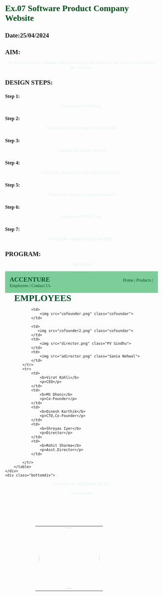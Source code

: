 # Ex.07 Software Product Company Website
## Date:25/04/2024

## AIM:
To develop a static company website to display the softwares and services provided by the company.

## DESIGN STEPS:

### Step 1:
Requirement collection.

### Step 2:
Creating the layout using HTML and CSS.

### Step 3:
Updating the sample content.

### Step 4:
Choose the appropriate style and color scheme.

### Step 5:
Validate the layout in various browsers.

### Step 6:
Validate the HTML code.

### Step 7:
Publish the website in the given URL.

## PROGRAM:
//home.html
<!DOCTYPE html>
<html lang="en">
<head>
    <meta charset="UTF-8">
    <meta name="viewport" content="width=device-width, initial-scale=1.0">
    <title>Home</title>
    <style>
        *{
            margin:0;
            padding:0
        }
        #nav{
            background-color:rgb(125, 205, 151);
            color:#05512a;
            padding: 15px;
    
        }
        li,h1,ul{
            display:inline;
        }
        ul{
            margin-left:45%;
        }
        a{
            color:#007cb9;
            text-decoration: none;
        }
        a:hover{
            color:yellow;
            cursor:pointer;
 }
        input{
            width: 60%;
            padding: 15px;
        }
            .searchbar{
            padding:50px;
            text-align: center;
        }
      
        .box {
            display:inline-block;
            border-style:dotted ;
            border-radius: 10px;
            border-color: rgb(16, 18, 17);
            width: 400px;
            min-height: 300px;
            font-size: 20px;
            background-color:rgb(125, 205, 151);
        
        }
        .heading1{
            color:#05512a;
            text-align: center;
            padding-top: 20px;
        }
        .heading2{
            color:#05512a;
            text-align: justify;
            font-size: 30px;
            margin-left: 30px;
        }
        .edge{
            padding-left: 900px;
        }
        .box{
            text-align: center;
        }
 p{
            color:#d4176c;
            text-align: center;
        }
    
        .bottomdiv{
 background-color:rgb(125, 205, 151);
            color:#007cb9;
            text-align: center;
            position:relative;
            display:block;
            margin-top: 105px;

        }
        table{
            margin-left: 40px;
        }
    </style>
</head>
<body background="blue.png">
    <div class="header">
        <nav id="nav">
            <h1>
                ACCENTURE
            </h1>
                <ul>
                    <li class="li1"> 
                        <a href="home.html" target="_blank">Home  |</a>
                    </li>
                    <li class="li2"> 
                        <a href="products.html" target="_blank">Products  |</a>
                    </li>
                    <li class="li4"> 
                        <a href="employee.html" target="_blank">Employees  |</a>
                    </li>
                    <li class="li5"> 
                        <a href="Contact.html" target="_blank">Contact Us</a>
                    </li>
                </ul>
        </nav>
    </div>
    <div class="searchbar">
    <input placeholder="search">
    </div>
        <div><pre class="heading2"><i><b>
" TOGETHER WE REIN>ENTED "         
Every day we embrace change and 
create value for all our stakeholders,
 in every part of the world.<b></i></pre></div>
        <div class="edge">
            <div class="box">
            <h1 class="heading1">LOGIN HERE</h1>
            <br>
            <br>
            <form>
                <table cellpadding="15px" cellspacing="15px">
                    <tr>
                        <td>
                           <p> Username:</p>
                        </td>
                        <td>
                            <input type="email" name="name" placeholder="Enter a Email">
                        </td>
                    </tr>
                    <tr>
                        <td>
                            <p> Password:</p>
                        </td>
                        <td>
                            <input type="password" name="pwd" placeholder="Enter a Password">
                        </td>
                    </tr>
                    <tr>
                        <td colspan="2">
                            <input type="submit" value="LOGIN" style="background-color: purple; color:white;">
                        </td>
                    </tr>
                </table>
                
            </form>
            </div>
        </div>
    <div class="bottomdiv">
        <p> Developed by SHAIK SAMREEN (212223110047)</p>
    </div>
</body>
<html>

//products.html
<!DOCTYPE html>
<html lang="en">
<head>
    <meta charset="UTF-8">
    <meta name="viewport" content="width=device-width, initial-scale=1.0">
    <title>product</title>
    <style>
        *{
            margin:0;
            padding:0;
            font-family:Cambria, Cochin, Georgia, Times, 'Times New Roman', serif;
        }
        #nav{
            background-color:rgb(125, 205, 155);
            color:#05512a;
            padding: 15px;
    
        }
        li,.heading1,ul{
            display:inline;
        }
        ul{
            margin-left:45%
        }
        li{
            color:#05512a;
        }
        li:hover{
            color:rgb(199, 215, 72);
            cursor:pointer;
        }
 input{
            width: 18%;
            padding: 15px;
        }
            .searchbar{
            padding:50px;
            text-align: center;
        }
        .box{
            border-color:rgb(7, 58, 9);
            border-width:2px;
            border-style:solid;
            display: inline-block;
            width: 414px;
        }
        .product{

            text-align: center;
        }
        .box{
            background-color:rgb(125, 205, 155);
            cursor:pointer;
        }
        a{
            color:#05512a;
            text-decoration: none;
        }
        a:hover{
            color:rgb(199, 215, 72);
            cursor:pointer;
        }
        .heading2{
            padding-top: 100px;
            padding-bottom: 10px;
            text-align: center;
            color:#05521a;
        }
      p{
            color:#05521a;
            text-align: center;
        }
   b{
            width: 300px;
            height: 200px;
        }
    h1{
            color:#05521a;
            text-align: center;
        }
        .bottomdiv{
 background-color:rgb(125, 205, 155);
            color:#05521a;
            text-align: center;
            position:relative;
            display:block;
            margin-top: 230px;

        }
    </style>
</head>
<body background="blue.png">
    <div class="header">
        <nav id="nav">
            <h1 class="heading1">ACCENTURE</h1>
                <ul>
                    <li class="li1"> 
                        <a href="home.html" target="_blank">Home  |</a>
                    </li>
                    <li class="li2"> 
                        <a href="products.html" target="_blank">Products  |</a>
                    </li>
                    <li class="li4"> 
                        <a href="employee.html" target="_blank">Employees  |</a>
                    </li>
                    <li class="li5"> 
                        <a href="contact.html" target="_blank">Contact Us</a>
                    </li>
                </ul>
            </nav>
        </div>
        <h1 class="heading2">PRODUCTS</h1>
        <br>
        <div class="product">
            <div class="box">
               <b><img src="1.png" ></b>
                <h1>CASE STUDY</h1>
                <p>Creating five-star associate experiences: Marriott International
                    Accenture and Marriot International created a new global HR hub that delivers employee experiences.</p>
            </div>
            <div class="box">
                <img src="2.png">
                <h1>RESEARCH REPORT</h1>
                <p>Reinvention in the age of generative AI
                    Five imperatives the C-suite must address to reinvent in the age of generative AI.</p>
            </div>
            <div class="box">
                <img src="3.png">
                <h1>CASE STUDY</h1>
                <p>Generative AI in the driver's seat: BMW
                    Accenture and BMW teamed up to create a new platform that uses generative AI to drive decisions.</p>
            </div>
        </div>
    </div>
    <div class="bottomdiv">
        <b> Developed by SHAIK SAMREEN (212223110047) </b>
    </div>
</body>
</html>

//employee.html
<!DOCTYPE html>
<html lang="en">
<head>
    <meta charset="UTF-8">
    <meta name="viewport" content="width=device-width, initial-scale=1.0">
    <title>employees</title>
    <style>
        *{
            margin:0;
            padding:0;
            font-family:Cambria, Cochin, Georgia, Times, 'Times New Roman', serif;
        }
        #nav{
            background-color:rgb(125, 205, 155);
            color:#00521a;
            padding: 15px;
    
        }
        li,.heading1,ul{
            display:inline;
        }
        ul{
            margin-left:45%
        }
        li{
            color:#00521a;
        }
        li:hover{
            color:#00521a;
            cursor:pointer;
        }
        input{
            width: 60%;
            padding: 15px;
        }
        a{
            color:#00521a;
text-decoration: none;
        }
        a:hover{
            color:#00521a;
            cursor:pointer;
        }
        .heading2{
            padding-top: 100px;
            padding-bottom: 10px;
            text-align: center;
            color:#00521a;
        }
        .bottomdiv{
            background-color:rgb(125, 205, 155);
            color:#00521a;
            text-align: center;
            position:relative;
            display:block;
            margin-top: 0.7px;

        }
        img{
            border-radius: 50%;
            width: 200px;
            display: inline;
            padding:3px;
            
        }
        .person{
            margin:100px;
            text-align: center;
        }
        b,p{
            color:#e3f3ea;
            text-align: center;
        }
      
</style>
</head>
<body background="blue.png">
    <div class="header">
        <nav id="nav">
            <h1 class="heading1">ACCENTURE</h1>
                <ul>
                    <li class="li1"> 
                        <a href="home.html" target="_blank">Home  |</a>
                    </li>
                    <li class="li2"> 
                        <a href="products.html" target="_blank">Products  |</a>
                    </li>
                    <li class="li4"> 
                        <a href="employee.html" target="_blank">Employees  |</a>
                    </li>
                    <li class="li5"> 
                        <a href="contact.html" target="_blank">Contact Us</a>
                    </li>
                </ul>
            </nav>
        </div>
        <h1 class="heading2">EMPLOYEES</h1>
        <table class="person">
            <tr>
                <td>
                    <img src="ceo.png" class="MyPic">
                </td>
		

                <td>
                    <img src="cofounder.png" class="cofoundar">
                </td>
		
                <td>
                   <img src="cofounder2.png" class="cofoundar">
                </td>
                <td>
                    <img src="director.png" class="PV Sindhu">
                </td>
                <td>
                    <img src="adirector.png" class="Sania Nehwal">
                </td>
            </tr>
            <tr>
                <td>
                    <b>Virat Kohli</b>
                    <p>CEO</p>
                </td>
                <td>
                    <b>MS Dhoni</b>
                    <p>Co-Founder</p>
                </td>
                <td>
                    <b>Dinesh Karthik</b>
                    <p>CTO,Co-Founder</p>
                </td>
                <td>
                    <b>Shreyas Iyer</b>
                    <p>Director</p>
                </td>
                <td>
                    <b>Rohit Sharma</b>
                    <p>Asst.Director</p>
                </td>
              
            </tr>
        </table>
    </div>
    <div class="bottomdiv">
<p> Developed by HARIHARAN P G</p>
    </div>
</body>
</html>

//contact.html
<!DOCTYPE html>
<html lang="en">
<head>
    <meta charset="UTF-8">
    <meta name="viewport" content="width=device-width, initial-scale=1.0">
    <title>contact</title>
    <style>
        *{
            margin:0;
            padding:0;
            font-family:Cambria, Cochin, Georgia, Times, 'Times New Roman', serif;
        }
        #nav{
            background-color:rgb(125, 205, 155);
            color:#05521a;
            padding: 15px;
    
        }
        li,.heading1,ul{
            display:inline;
        }
        ul{
            margin-left:45%
        }
        li{
            color:#05521a;
  }
        li:hover{
            color:white;
            cursor:pointer;
        }
        input{
            width: 60%;
            padding: 15px;
        }
            .searchbar{
            padding:50px;
            text-align: center;
        }
        .box{
            border-color:rgb(246, 238, 238);
            border-width:2px;
            border-style:solid;
            display: inline-block;
            width: 414px;
        }
        .product{

            text-align: center;
        }
        .box{
            background-color:rgb(125, 205, 155);
            cursor:pointer;
        }
        a{
            color:b#05512a;
            text-decoration: none;
        }
        a:hover{
color:white;
            cursor:pointer;
        }
        .heading2{
            padding-top: 100px;
            padding-bottom: 10px;
            text-align: center;
            color:#05512a;
        }
        .table1{
            color:black;
            font-size: large;
        }
        .contactus{
            margin-left:400px;
        }
        .heading3{
            padding-top: 30px;
            padding-bottom: 10px;
            text-align: center;
            color:#05512a;
        }
        .table2{
            color:#05512a;
            font-size: large;
            background-color:rgb(125, 205, 155);
            border-radius: 5px;
            border-style:dotted;
            border-color: rgb(125, 205, 155);

        }
        .queries{
            margin-left:600px;
        }
        .bottomdiv{
            background-color:rgb(125, 205, 155);
            color:#05512a;
            text-align: center;
            position:relative;
display:block;
            margin-top: 24px;

        }
    </style>
</head>
<body background="blue.png">
    <div class="header">
        <nav id="nav">
            <h1 class="heading1">ACCENTURE</h1>
                <ul>
                    <li class="li1"> 
                        <a href="home.html" target="_blank">Home  |</a>
                    </li>
                    <li class="li2"> 
                        <a href="products.html" target="_blank">Products  |</a>
                    </li>
                    <li class="li4"> 
                        <a href="employee.html" target="_blank">Employees  |</a>
                    </li>
                    <li class="li5"> 
                        <a href="contact.html" target="_blank">Contact Us</a>
                    </li>
                </ul>
            </nav>
        </div>
        <h1 class="heading2">CONTACT US</h1>
        <div class="contactus">
            <table cellpadding="15px" cellspacing="15px" class="table1">
                <tr>
                    <td>
                        ADDRESS :
                    </td>
                    <td>
                        K.K.Nagar, Anna main road, chennai-600078
</td>
                </tr>
                <tr>
                    <td>
                        LANDMARK :
                    </td>
                    <td>
                        chennai
                    </td>
                </tr>
                <tr>
                    <td>
                        Email :
                    </td>
                    <td>
                        accentureweb@gamil.com
                    </td>
                </tr>
                <tr>
                    <td>
                        PHONE :
                    </td>
                    <td>
                        8428454444
                    </td>
                </tr>
            </table>
        </div>
        <div>
            <h3 class="heading3">QUERIES</h3>
            <div class="queries">
                <table cellpadding="15px" cellspacing="15px" class="table2">
                    <tr>
                        <td>
 NAME :
                        </td>
                        <td>
                            <input type="name" placeholder="Enter your name"> 
                        </td>
                    </tr>
                    <tr>
                        <td>
                            EMAIL :
                        </td>
                        <td>
                            <input type="email" placeholder="Enter your E-mail">
                        </td>
                    </tr>
                    <tr>
                        <td>
                            MESSAGE :
                        </td>
                        <td>
                            <input type="text" placeholder="Enter your text">
                        </td>
                    </tr>
                    <tr>
                        <td colspan="2">
                            <input type="submit" style="background-color: white; color:#007cb9;">
                        </td>
                    </tr>
            </table>
        </div>
        <div class="bottomdiv">
            <p> Developed by SHAIK SAMREEN (212223110047) </p>
        </div>
    </div>
</body>
</html>


## OUTPUT:
![image](https://github.com/PGHARIHARAN33/softweb/assets/123052484/9867ee9f-8562-468d-98f1-f614a12b0c05)
![image](https://github.com/PGHARIHARAN33/softweb/assets/123052484/083b1991-9f13-4a90-b54a-78442c18542e)
![image](https://github.com/PGHARIHARAN33/softweb/assets/123052484/25e3d436-4f08-49bd-b5da-a18e300f0ab3)
![image](https://github.com/PGHARIHARAN33/softweb/assets/123052484/a66c7137-d389-462f-a456-77a69e15a266)


## RESULT:
The program for designing software company website using HTML and CSS is completed successfully.
